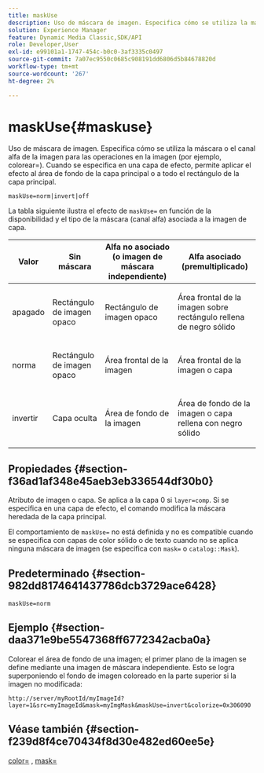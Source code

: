 ```yaml
---
title: maskUse
description: Uso de máscara de imagen. Especifica cómo se utiliza la máscara o el canal alfa de la imagen para las operaciones en la imagen (por ejemplo, colorear=). Cuando se especifica en una capa de efecto, permite aplicar el efecto al área de fondo de la capa principal o a todo el rectángulo de la capa principal.
solution: Experience Manager
feature: Dynamic Media Classic,SDK/API
role: Developer,User
exl-id: e99101a1-1747-454c-b0c0-3af3335c0497
source-git-commit: 7a07ec9550c0685c908191dd6806d5b84678820d
workflow-type: tm+mt
source-wordcount: '267'
ht-degree: 2%

---
```


# maskUse{#maskuse}

Uso de máscara de imagen. Especifica cómo se utiliza la máscara o el canal alfa de la imagen para las operaciones en la imagen (por ejemplo, colorear=). Cuando se especifica en una capa de efecto, permite aplicar el efecto al área de fondo de la capa principal o a todo el rectángulo de la capa principal.

`maskUse=norm|invert|off`

La tabla siguiente ilustra el efecto de `maskUse=` en función de la disponibilidad y el tipo de la máscara (canal alfa) asociada a la imagen de capa.

<table id="table_B765F6A765F548948531AF26DA0B4360"> 
 <thead> 
  <tr> 
   <th class="entry"> <b> Valor</b> </th> 
   <th class="entry"> <b> Sin máscara</b> </th> 
   <th class="entry"> <b> Alfa no asociado (o imagen de máscara independiente)</b> </th> 
   <th class="entry"> <b> Alfa asociado (premultiplicado)</b> </th> 
  </tr> 
 </thead>
 <tbody> 
  <tr> 
   <td> <p> <span class="codeph"> apagado </span> </p> </td> 
   <td> <p> Rectángulo de imagen opaco </p> </td> 
   <td> <p> Rectángulo de imagen opaco </p> </td> 
   <td> <p> Área frontal de la imagen sobre rectángulo rellena de negro sólido </p> </td> 
  </tr> 
  <tr> 
   <td> <p> <span class="codeph"> norma </span> </p> </td> 
   <td> <p> Rectángulo de imagen opaco </p> </td> 
   <td> <p> Área frontal de la imagen </p> </td> 
   <td> <p> Área frontal de la imagen o capa </p> </td> 
  </tr> 
  <tr> 
   <td> <p> <span class="codeph"> invertir </span> </p> </td> 
   <td> <p> Capa oculta </p> </td> 
   <td> <p> Área de fondo de la imagen </p> </td> 
   <td> <p> Área de fondo de la imagen o capa rellena con negro sólido </p> </td> 
  </tr> 
 </tbody> 
</table>

## Propiedades {#section-f36ad1af348e45aeb3eb336544df30b0}

Atributo de imagen o capa. Se aplica a la capa 0 si `layer=comp`. Si se especifica en una capa de efecto, el comando modifica la máscara heredada de la capa principal.

El comportamiento de `maskUse=` no está definida y no es compatible cuando se especifica con capas de color sólido o de texto cuando no se aplica ninguna máscara de imagen (se especifica con `mask=` o `catalog::Mask`).

## Predeterminado {#section-982dd8174641437786dcb3729ace6428}

`maskUse=norm`

## Ejemplo {#section-daa371e9be5547368ff6772342acba0a}

Colorear el área de fondo de una imagen; el primer plano de la imagen se define mediante una imagen de máscara independiente. Esto se logra superponiendo el fondo de imagen coloreado en la parte superior si la imagen no modificada:

`http://server/myRootId/myImageId?layer=1&src=myImageId&mask=myImgMask&maskUse=invert&colorize=0x306090`

## Véase también {#section-f239d8f4ce70434f8d30e482ed60ee5e}

[color=](/help/aem-is-ir-api/is-api/http-ref/image-serving-api-ref/c-http-protocol-reference/c-data-types/r-is-http-color.md) , [mask=](../../../../../is-api/http-ref/image-serving-api-ref/c-http-protocol-reference/c-command-reference/r-mask.md#reference-922254e027404fb890b850e2723ee06e)
